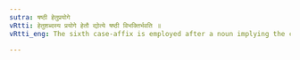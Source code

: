 ```yaml
---
sutra: षष्ठी हेतुप्रयोगे
vRtti: हेतुशब्दस्य प्रयोगे हेतौ द्योत्ये षष्ठी विभक्तिर्भवति ॥
vRtti_eng: The sixth case-affix is employed after a noun implying the cause of an action, when the word _hetu_ is used along with such a word.

---
```

